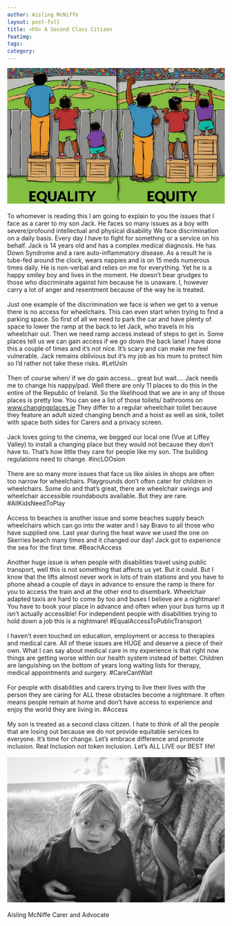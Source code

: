 ```yaml
---
author: Aisling McNiffe
layout: post-full
title: <h5> A Second Class Citizen
featimg: 
tags: 
category: 
---
```

![](https://raw.githubusercontent.com/AwarenessOverload/AwarenessOverload/gh-pages/img/Equality-Vs-Equity..final-edit-1.jpg)
<br/>
<br/>
To whomever is reading this I am going to explain to you the issues that I face as a carer to my son Jack. He faces so many issues as a boy with severe/profound intellectual and physical disability
We face discrimination on a daily basis. Every day I have to fight for something or a service on his behalf. Jack is 14 years old and has a complex medical diagnosis. He has Down Syndrome and a rare 
auto-inflammatory disease. As a result he is tube-fed around the clock, wears nappies and is on 15 meds numerous times daily. He is non-verbal and relies on me for everything. Yet he is a happy smiley 
boy and lives in the moment. He doesn’t bear grudges to those who discriminate against him because he is unaware. I, however carry a lot of anger and resentment because of the way he is treated.
<br/>
<br/>
Just one example of the discrimination we face is when we get to a venue there is no access for wheelchairs. This can even start when trying to find a parking space. So first of all we need to park the car and have plenty of space to lower the ramp at the back to let Jack, who travels in his wheelchair out. Then we need ramp access instead of steps to get in. Some places tell us we can gain access if we go down the back lane! I have done this a couple of times and it’s not nice. It’s scary and can make me feel vulnerable. Jack remains oblivious but it’s my job as his mum to protect him so I’d rather not take these risks.
#LetUsIn
<br/>
<br/>
Then of course when/ if we do gain access... great but wait.... Jack needs me to change his nappy/pad. Well there are only 11 places to do this in the entire of the Republic of Ireland. So the likelihood that we are in any of those places is pretty low. You can see a list of those toilets/ bathrooms on www.changingplaces.ie
They differ to a regular wheelchair toilet because they feature an adult sized changing bench and a hoist as well as sink, toilet with space both sides for Carers and a privacy screen.
<br/>
<br/>
Jack loves going to the cinema, we begged our local one (Vue at Liffey Valley) to install a changing place but they would not because they don’t have to. That’s how little they care for people like my son. The building regulations need to change.
#incLOOsion
<br/>
<br/>
There are so many more issues that face us like aisles in shops are often too narrow for wheelchairs. Playgrounds don’t often cater for children in wheelchairs. Some do and that’s great, there are wheelchair swings and wheelchair accessible roundabouts available. But they are rare.
#AllKidsNeedToPlay
<br/>
<br/>
Access to beaches is another issue and some beaches supply beach wheelchairs which can go into the water and I say Bravo to all those who have supplied one. Last year during the heat wave we used the one on Skerries beach many times and it changed our day! Jack got to experience the sea for the first time.
#BeachAccess
<br/>
<br/>
Another huge issue is when people with disabilities travel using public transport, well this is not something that affects us yet. But it could. But I know that the lifts almost never work in lots of train stations and you have to phone ahead a couple of days in advance to ensure the ramp is there for you to access the train and at the other end to disembark.
Wheelchair adapted taxis are hard to come by too and buses I believe are a nightmare! You have to book your place in advance and often when your bus turns up it isn’t actually accessible! For independent people with disabilities trying to hold down a job this is a nightmare!
#EqualAccessToPublicTransport
<br/>
<br/>
I haven’t even touched on education, employment or access to therapies and medical care. All of these issues are HUGE and deserve a piece of their own. What I can say about medical care in my experience is that right now things are getting worse within our health system instead of better. Children are languishing on the bottom of years long waiting lists for therapy, medical appointments and surgery. #CareCantWait
<br/>
<br/>
For people with disabilities and carers trying to live their lives with the person they are caring for ALL these obstacles become a nightmare. It often means people remain at home and don’t have access to experience and enjoy the world they are living in.
#Access
<br/>
<br/>
My son is treated as a second class citizen. I hate to think of all the people that are losing out because we do not provide equitable services to everyone. It’s time for change. Let’s embrace difference and promote inclusion. Real Inclusion not token inclusion. Let’s ALL LIVE our BEST life!
<br/>
<br/>
![](https://raw.githubusercontent.com/AwarenessOverload/AwarenessOverload/gh-pages/img/Aisling%23.JPG)
<br/>
<br/>
Aisling McNiffe
Carer and Advocate
<br/>
<br/>
